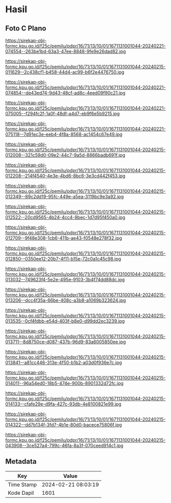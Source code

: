 # Hasil

## Foto C Plano

https://sirekap-obj-formc.kpu.go.id/f25c/pemilu/pdpr/16/71/13/10/01/1671131001044-20240221-074554--263be1bd-63a3-47ee-8848-9fe9e26dad82.jpg

https://sirekap-obj-formc.kpu.go.id/f25c/pemilu/pdpr/16/71/13/10/01/1671131001044-20240215-011629--2c438cf1-b458-44d4-ac99-b6f2e4476750.jpg

https://sirekap-obj-formc.kpu.go.id/f25c/pemilu/pdpr/16/71/13/10/01/1671131001044-20240221-074854--de43ed74-9d43-48cf-ad8c-4eed09f90c21.jpg

https://sirekap-obj-formc.kpu.go.id/f25c/pemilu/pdpr/16/71/13/10/01/1671131001044-20240221-075005--f294fc2f-1a0f-48df-a4d7-eb9f6e5b9215.jpg

https://sirekap-obj-formc.kpu.go.id/f25c/pemilu/pdpr/16/71/13/10/01/1671131001044-20240221-075118--7d91ec3e-eeb4-4f8a-8568-ac1454c67e49.jpg

https://sirekap-obj-formc.kpu.go.id/f25c/pemilu/pdpr/16/71/13/10/01/1671131001044-20240215-012008--321c59d0-09e2-44c7-9a5d-8866badb691f.jpg

https://sirekap-obj-formc.kpu.go.id/f25c/pemilu/pdpr/16/71/13/10/01/1671131001044-20240215-012208--214f4540-4e3e-4bd6-8bc6-3e3cd442f453.jpg

https://sirekap-obj-formc.kpu.go.id/f25c/pemilu/pdpr/16/71/13/10/01/1671131001044-20240215-012349--89c2dd19-95fc-449e-a5ea-3119bc9e3a92.jpg

https://sirekap-obj-formc.kpu.go.id/f25c/pemilu/pdpr/16/71/13/10/01/1671131001044-20240215-012522--20cd9565-4b24-4cc4-8bec-1d7d95f450a0.jpg

https://sirekap-obj-formc.kpu.go.id/f25c/pemilu/pdpr/16/71/13/10/01/1671131001044-20240215-012709--9f48e308-1cb6-411b-ae43-f0548e278f32.jpg

https://sirekap-obj-formc.kpu.go.id/f25c/pemilu/pdpr/16/71/13/10/01/1671131001044-20240215-012850--0350ee12-20b7-4f11-b15e-72c0a1c45c98.jpg

https://sirekap-obj-formc.kpu.go.id/f25c/pemilu/pdpr/16/71/13/10/01/1671131001044-20240215-013032--749623f4-5e2e-495e-9103-3b4f74dd88dc.jpg

https://sirekap-obj-formc.kpu.go.id/f25c/pemilu/pdpr/16/71/13/10/01/1671131001044-20240215-013206--dcc4f35a-66be-408c-a3b8-a1069b323624.jpg

https://sirekap-obj-formc.kpu.go.id/f25c/pemilu/pdpr/16/71/13/10/01/1671131001044-20240215-013535--0cf4fdbb-e54d-403f-b8e0-d99dd2ec3239.jpg

https://sirekap-obj-formc.kpu.go.id/f25c/pemilu/pdpr/16/71/13/10/01/1671131001044-20240215-013711--8d8750ce-d087-437b-96d9-83a6005850ee.jpg

https://sirekap-obj-formc.kpu.go.id/f25c/pemilu/pdpr/16/71/13/10/01/1671131001044-20240215-013841--a81cc446-313e-4f50-b1b2-a03d0f936e7c.jpg

https://sirekap-obj-formc.kpu.go.id/f25c/pemilu/pdpr/16/71/13/10/01/1671131001044-20240215-014011--96a54ed0-18b5-474e-900b-8901332d72fc.jpg

https://sirekap-obj-formc.kpu.go.id/f25c/pemilu/pdpr/16/71/13/10/01/1671131001044-20240215-014133--cfafe29e-d9fa-427c-93db-4e8100821e99.jpg

https://sirekap-obj-formc.kpu.go.id/f25c/pemilu/pdpr/16/71/13/10/01/1671131001044-20240215-014322--dd7b134f-3fd7-4b1e-80d0-bacece75806f.jpg

https://sirekap-obj-formc.kpu.go.id/f25c/pemilu/pdpr/16/71/13/10/01/1671131001044-20240215-043908--3ce527a4-799c-46fa-8a3f-070ceed914c1.jpg


## Metadata

| Key        | Value               |
| ---------- | ------------------- |
| Time Stamp | 2024-02-21 08:03:19 |
| Kode Dapil | 1601                |



